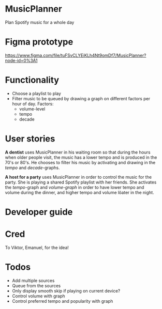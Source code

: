# MusicPlanner 
Plan Spotify music for a whole day

# Figma prototype
https://www.figma.com/file/tuFSvCLYEiKLh4Nt9omDf7/MusicPlanner?node-id=0%3A1

# Functionality
* Choose a playlist to play
* Filter music to be queued by drawing a graph on different factors per hour of day. Factors:
  * volume-level
  * tempo
  * decade 

# User stories
**A dentist** uses MusicPlanner in his waiting room so that during the hours when older people visit, the music has a lower tempo and is produced in the 70's or 80's. 
He chooses to filter his music by activating and drawing in the *tempo* and *decade*-graphs. 

**A host for a party** uses MusicPlanner in order to control the music for the party. She is playing a shared Spotify playlist with her friends. She activates the *tempo*-graph and *volume-graph* in order to have lower tempo and volume during the dinner, and higher tempo and volume löater in the night. 

# Developer guide

# Cred
To Viktor, Emanuel, for the idea!

# Todos
* Add multiple sources
* Queue from the sources
* Only display smooth skip if playing on current device?
* Control volume with graph
* Control preferred tempo and popularity with graph 